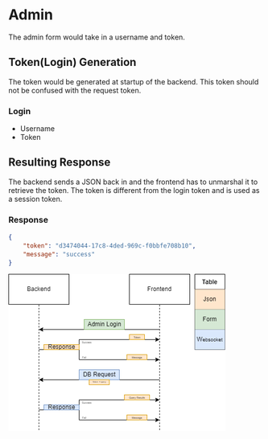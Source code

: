 # Admin
The admin form would take in a username and token.

## Token(Login) Generation
The token would be generated at startup of the backend.  This token should not be confused with the request token.

### Login
- Username
- Token

## Resulting Response
The backend sends a JSON back in and the frontend has to unmarshal it to retrieve the token.  The token is different from the login token and is used as a session token.

### Response
```json
{
    "token": "d3474044-17c8-4ded-969c-f0bbfe708b10",
    "message": "success"
}
```

![interconnect](/docs/admin/interconnect.png)